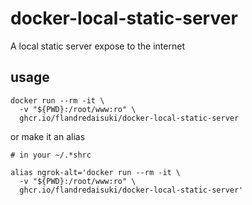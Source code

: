 # docker-local-static-server

A local static server expose to the internet

## usage

```shell
docker run --rm -it \
  -v "${PWD}:/root/www:ro" \
  ghcr.io/flandredaisuki/docker-local-static-server
```

or make it an alias

```shell
# in your ~/.*shrc

alias ngrok-alt='docker run --rm -it \
  -v "${PWD}:/root/www:ro" \
  ghcr.io/flandredaisuki/docker-local-static-server'
```
